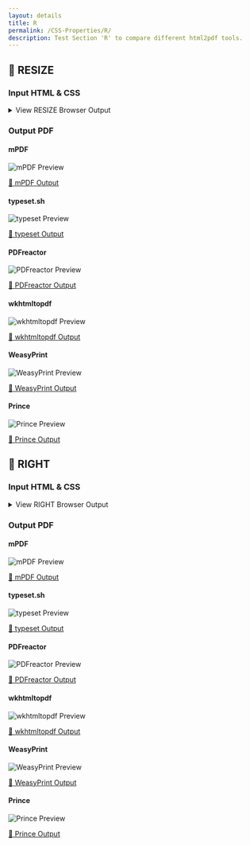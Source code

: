 ```yaml
---
layout: details
title: R
permalink: /CSS-Properties/R/
description: Test Section 'R' to compare different html2pdf tools.
---
```




## 🔬 RESIZE

### Input HTML & CSS

<details>
    <summary>
        View RESIZE Browser Output
    </summary>
    <img src="/{{ page.path }}/../browser_screenshot__html_CSS_Properties_R_resize.html.pdf.png" />
    <p>
        <a href="https://raw.githubusercontent.com/azettl/compare.html2pdf.tools/master//html/CSS%20Properties/R/resize.html" target="_blank" rel="noopener">📄 Get Input HTML on GitHub</a>
    </p>
</details>

### Output PDF

<div class="details-boxes">
    <div>
        <h4>mPDF</h4>
        <img src="/{{ page.path }}/../mpdf__html_CSS_Properties_R_resize.html.png" alt="mPDF Preview" />
        <p>
            <a href="/{{ page.path }}/../mpdf__html_CSS_Properties_R_resize.html.pdf" target="_blank">📕 mPDF Output</a>
        </p>
    </div>
    <div>
        <h4>typeset.sh</h4>
        <img src="/{{ page.path }}/../typeset__html_CSS_Properties_R_resize.html.png" alt="typeset Preview" />
        <p>
            <a href="/{{ page.path }}/../typeset__html_CSS_Properties_R_resize.html.pdf" target="_blank">📕 typeset Output</a>
        </p>
    </div>
    <div>
        <h4>PDFreactor</h4>
        <img src="/{{ page.path }}/../pdfreactor__html_CSS_Properties_R_resize.html.png" alt="PDFreactor Preview" />
        <p>
            <a href="/{{ page.path }}/../pdfreactor__html_CSS_Properties_R_resize.html.pdf" target="_blank">📕 PDFreactor Output</a>
        </p>
    </div>
    <div>
        <h4>wkhtmltopdf</h4>
        <img src="/{{ page.path }}/../wkhtmltopdf__html_CSS_Properties_R_resize.html.png" alt="wkhtmltopdf Preview" />
        <p>
            <a href="/{{ page.path }}/../wkhtmltopdf__html_CSS_Properties_R_resize.html.pdf" target="_blank">📕 wkhtmltopdf Output</a>
        </p>
    </div>
    <div>
        <h4>WeasyPrint</h4>
        <img src="/{{ page.path }}/../weasyprint__html_CSS_Properties_R_resize.html.png" alt="WeasyPrint Preview" />
        <p>
            <a href="/{{ page.path }}/../weasyprint__html_CSS_Properties_R_resize.html.pdf" target="_blank">📕 WeasyPrint Output</a>
        </p>
    </div>
    <div>
        <h4>Prince</h4>
        <img src="/{{ page.path }}/../princexml__html_CSS_Properties_R_resize.html.png" alt="Prince Preview" />
        <p>
            <a href="/{{ page.path }}/../princexml__html_CSS_Properties_R_resize.html.pdf" target="_blank">📕 Prince Output</a>
        </p>
    </div>
</div>

## 🔬 RIGHT

### Input HTML & CSS

<details>
    <summary>
        View RIGHT Browser Output
    </summary>
    <img src="/{{ page.path }}/../browser_screenshot__html_CSS_Properties_R_right.html.pdf.png" />
    <p>
        <a href="https://raw.githubusercontent.com/azettl/compare.html2pdf.tools/master//html/CSS%20Properties/R/right.html" target="_blank" rel="noopener">📄 Get Input HTML on GitHub</a>
    </p>
</details>

### Output PDF

<div class="details-boxes">
    <div>
        <h4>mPDF</h4>
        <img src="/{{ page.path }}/../mpdf__html_CSS_Properties_R_right.html.png" alt="mPDF Preview" />
        <p>
            <a href="/{{ page.path }}/../mpdf__html_CSS_Properties_R_right.html.pdf" target="_blank">📕 mPDF Output</a>
        </p>
    </div>
    <div>
        <h4>typeset.sh</h4>
        <img src="/{{ page.path }}/../typeset__html_CSS_Properties_R_right.html.png" alt="typeset Preview" />
        <p>
            <a href="/{{ page.path }}/../typeset__html_CSS_Properties_R_right.html.pdf" target="_blank">📕 typeset Output</a>
        </p>
    </div>
    <div>
        <h4>PDFreactor</h4>
        <img src="/{{ page.path }}/../pdfreactor__html_CSS_Properties_R_right.html.png" alt="PDFreactor Preview" />
        <p>
            <a href="/{{ page.path }}/../pdfreactor__html_CSS_Properties_R_right.html.pdf" target="_blank">📕 PDFreactor Output</a>
        </p>
    </div>
    <div>
        <h4>wkhtmltopdf</h4>
        <img src="/{{ page.path }}/../wkhtmltopdf__html_CSS_Properties_R_right.html.png" alt="wkhtmltopdf Preview" />
        <p>
            <a href="/{{ page.path }}/../wkhtmltopdf__html_CSS_Properties_R_right.html.pdf" target="_blank">📕 wkhtmltopdf Output</a>
        </p>
    </div>
    <div>
        <h4>WeasyPrint</h4>
        <img src="/{{ page.path }}/../weasyprint__html_CSS_Properties_R_right.html.png" alt="WeasyPrint Preview" />
        <p>
            <a href="/{{ page.path }}/../weasyprint__html_CSS_Properties_R_right.html.pdf" target="_blank">📕 WeasyPrint Output</a>
        </p>
    </div>
    <div>
        <h4>Prince</h4>
        <img src="/{{ page.path }}/../princexml__html_CSS_Properties_R_right.html.png" alt="Prince Preview" />
        <p>
            <a href="/{{ page.path }}/../princexml__html_CSS_Properties_R_right.html.pdf" target="_blank">📕 Prince Output</a>
        </p>
    </div>
</div>


